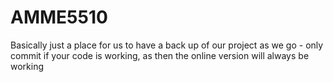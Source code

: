 # AMME5510
Basically just a place for us to have a back up of our project as we go - only commit if your code is working, as then the online version will always be working

